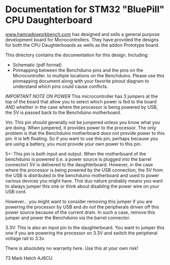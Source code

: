 # Documentation for STM32 "BluePill" CPU Daughterboard
 
www.hamradioworkbench.com has designed and sells a general purpose development
board for Microcontrollers. They have provided the designs for both the CPU
Daughterboards as wells as the addon Prototype board.

This directory contains the documentation for this design. Including: 
- Schematic (pdf format) 
- Pinmapping between the Benchduino pins and the pins on the Microcontroller. 
            to multiple locations on the Benchduino. Please use this pinmapping 
            document along with your favorite pinout diagram to understand which 
            pins could cause
            conflicts.
            
*IMPORTANT NOTE ON POWER*
This microcontroller has 3 jumpers at the top of the board that allow you to select
which power is fed to the board *AND* whether in the case where the processor is
being powered by USB, the 5V is passed back to the Benchduino motherboard.

Vin: This pin should generally not be jumpered unless you know what you are doing. When
jumpered, it provides power to the processor. The only problem is that the Benchduino
motherboard *does not* provide power to this pin. It is left floating. So if you want to
use this pin, perhaps because you are using a battery, you *must* provide your own power
to this pin.

5+: This pin is both input and output. When the motherboard of the benchduino is powered
(i.e. a power source is plugged into the barrel connector) 5V is delivered to the
daughterboard. However, in the case where the processor is being powered by the USB
connection, the 5V from the USB is distributed *to* the benchduino motherboard and
used to power various devices you might have. This duo nature probably means you want to
always jumper this one or think about disabling the power wire on your USB cord.

However...
you might want to consider removing this jumper if you are powering the processor
by USB and *do not* the peripherals driven off this power source because of the current
drain. In such a case, remove this jumper and power the Benchduino via the barrel
connector.

3.3V: This is also an input pin to the daughterboard. You want to jumper this
one if you are powering the processor on 3.3V and switch the peripheral voltage rail
to 3.3v.

There is absolutely no warranty here. Use this at your own risk!



73
Mark Hatch
AJ6CU
 
